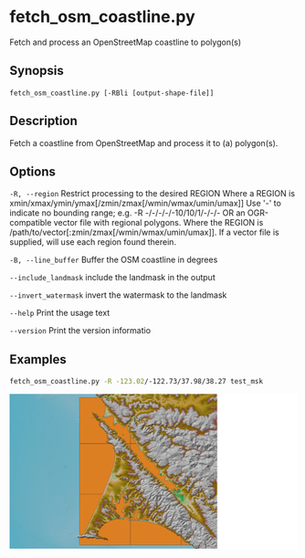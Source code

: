 # fetch_osm_coastline.py

Fetch and process an OpenStreetMap coastline to polygon(s)

## Synopsis

```
fetch_osm_coastline.py [-RBli [output-shape-file]]
```

## Description

Fetch a coastline from OpenStreetMap and process it to (a) polygon(s).

## Options

`-R, --region`
Restrict processing to the desired REGION 
Where a REGION is xmin/xmax/ymin/ymax[/zmin/zmax[/wmin/wmax/umin/umax]]
Use '-' to indicate no bounding range; e.g. -R -/-/-/-/-10/10/1/-/-/-
OR an OGR-compatible vector file with regional polygons. 
Where the REGION is /path/to/vector[:zmin/zmax[/wmin/wmax/umin/umax]].
If a vector file is supplied, will use each region found therein.

`-B, --line_buffer`
Buffer the OSM coastline in degrees

`--include_landmask`
include the landmask in the output

`--invert_watermask`
invert the watermask to the landmask

`--help`
Print the usage text

`--version`
Print the version informatio

## Examples

```bash
fetch_osm_coastline.py -R -123.02/-122.73/37.98/38.27 test_msk
```

![](/media/osm_coastpoly.png)


